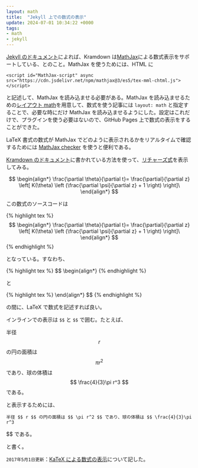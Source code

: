 ```yaml
---
layout: math
title:  "Jekyll 上での数式の表示"
update: 2024-07-01 10:34:22 +0000
tags:
- math
- jekyll
---
```

[Jekyll のドキュメント](http://jekyllrb.com/docs/extras/)によれば、Kramdown は[MathJax](http://www.mathjax.org/)による数式表示をサポートしている、とのこと。MathJax を使うためには、HTML に
```
<script id="MathJax-script" async src="https://cdn.jsdelivr.net/npm/mathjax@3/es5/tex-mml-chtml.js"></script>
```
と記述して、MathJax を読み込ませる必要がある。MathJax を読み込ませるための[レイアウト math](https://github.com/sekika/sekika.github.io/blob/master/_layouts/math.html)を用意して、数式を使う記事には ```layout: math``` と指定することで、必要な時にだけ MathJax を読み込ませるようにした。設定はこれだけで、プラグインを使う必要はないので、GitHub Pages 上で数式の表示をすることができた。

LaTeX 書式の数式が MathJax でどのように表示されるかをリアルタイムで確認するためには [MathJax checker](http://gyafun.jp/ln/MathJax.html) を使うと便利である。

[Kramdown のドキュメント](http://kramdown.gettalong.org/syntax.html#math-blocks)に書かれている方法を使って、[リチャーズ式](https://ja.wikipedia.org/wiki/%E3%83%AA%E3%83%81%E3%83%A3%E3%83%BC%E3%82%BA%E5%BC%8F)を表示してみる。

$$
\begin{align*}
\frac{\partial \theta}{\partial t}= \frac{\partial}{\partial z} 
\left[ K(\theta) \left (\frac{\partial \psi}{\partial z} + 1 \right) \right]\ 
\end{align*}
$$

この数式のソースコードは

{% highlight tex %}
$$
\begin{align*}
\frac{\partial \theta}{\partial t}= \frac{\partial}{\partial z}
\left[ K(\theta) \left (\frac{\partial \psi}{\partial z} + 1 \right) \right]\
\end{align*}
$$
{% endhighlight %}

となっている。すなわち、

{% highlight tex %}
$$
\begin{align*}
{% endhighlight %}

と

{% highlight tex %}
\end{align*}
$$
{% endhighlight %}

の間に、LaTeX で数式を記述すれば良い。

インラインでの表示は ```$$``` と ```$$``` で囲む。たとえば、

半径 $$ r $$ の円の面積は $$ \pi r^2 $$ であり、球の体積は $$ \frac{4}{3}\pi r^3 $$ である。

と表示するためには、

    半径 $$ r $$ の円の面積は $$ \pi r^2 $$ であり、球の体積は $$ \frac{4}{3}\pi r^3
 $$ である。

と書く。

```2017年5月1日更新```：[KaTeX による数式の表示](https://sekika.github.io/2017/05/01/katex-equation/)について記した。
